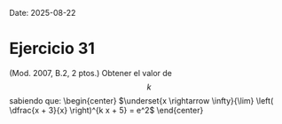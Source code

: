Date: 2025-08-22

# Ejercicio 31

(Mod. 2007, B.2, 2 ptos.) Obtener el valor de $$k$$ sabiendo que:
\begin{center}
$\underset{x \rightarrow \infty}{\lim} \left( \dfrac{x + 3}{x}
\right)^{k x + 5} = e^2$
\end{center}